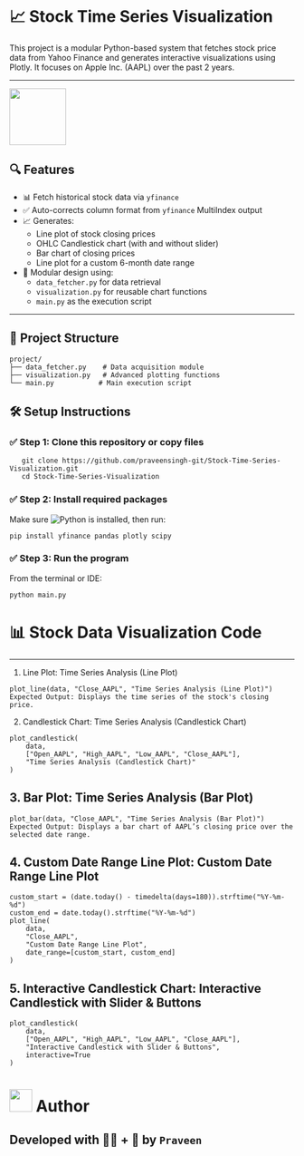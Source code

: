 # 📈 Stock Time Series Visualization

This project is a modular Python-based system that fetches stock price data from Yahoo Finance and generates interactive visualizations using Plotly. It focuses on Apple Inc. (AAPL) over the past 2 years.

---
<img src="https://user-images.githubusercontent.com/74038190/212257472-08e52665-c503-4bd9-aa20-f5a4dae769b5.gif" width="100">

## 🔍 Features

- 📊 Fetch historical stock data via `yfinance`
- ✅ Auto-corrects column format from `yfinance` MultiIndex output
- 📈 Generates:
  - Line plot of stock closing prices
  - OHLC Candlestick chart (with and without slider)
  - Bar chart of closing prices
  - Line plot for a custom 6-month date range
- 🧩 Modular design using:
  - `data_fetcher.py` for data retrieval
  - `visualization.py` for reusable chart functions
  - `main.py` as the execution script
---
## 📂 Project Structure
```
project/
├── data_fetcher.py    # Data acquisition module
├── visualization.py   # Advanced plotting functions
└── main.py           # Main execution script
```


## 🛠️ Setup Instructions

### ✅ Step 1: Clone this repository or copy files
```
   git clone https://github.com/praveensingh-git/Stock-Time-Series-Visualization.git
   cd Stock-Time-Series-Visualization
```

### ✅ Step 2: Install required packages

Make sure ![Python](https://img.shields.io/badge/python-3.8%2B-red) is installed, then run:

```
pip install yfinance pandas plotly scipy
```
### ✅ Step 3: Run the program
From the terminal or IDE:
```
python main.py
```

# 📊 Stock Data Visualization Code
---
1. Line Plot: Time Series Analysis (Line Plot)
 ```
plot_line(data, "Close_AAPL", "Time Series Analysis (Line Plot)")
Expected Output: Displays the time series of the stock's closing price.
```

2. Candlestick Chart: Time Series Analysis (Candlestick Chart)
```
plot_candlestick(
    data, 
    ["Open_AAPL", "High_AAPL", "Low_AAPL", "Close_AAPL"], 
    "Time Series Analysis (Candlestick Chart)"
)
```


## 3. Bar Plot: Time Series Analysis (Bar Plot)

```
plot_bar(data, "Close_AAPL", "Time Series Analysis (Bar Plot)")
Expected Output: Displays a bar chart of AAPL’s closing price over the selected date range.
```

## 4. Custom Date Range Line Plot: Custom Date Range Line Plot
```
custom_start = (date.today() - timedelta(days=180)).strftime("%Y-%m-%d")
custom_end = date.today().strftime("%Y-%m-%d")
plot_line(
    data, 
    "Close_AAPL", 
    "Custom Date Range Line Plot", 
    date_range=[custom_start, custom_end]
)
```


## 5. Interactive Candlestick Chart: Interactive Candlestick with Slider & Buttons

```
plot_candlestick(
    data,
    ["Open_AAPL", "High_AAPL", "Low_AAPL", "Close_AAPL"],
    "Interactive Candlestick with Slider & Buttons",
    interactive=True
)
```

# <img src="https://user-images.githubusercontent.com/74038190/216122003-1c7d9078-357a-47f5-81c7-1c4f2552e143.png" width="40"> Author

## Developed with 👨‍💻 + 🍵 by ``Praveen``












